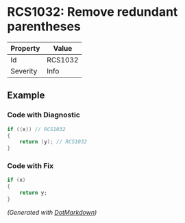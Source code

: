 # RCS1032: Remove redundant parentheses

| Property | Value   |
| -------- | ------- |
| Id       | RCS1032 |
| Severity | Info    |

## Example

### Code with Diagnostic

```csharp
if ((x)) // RCS1032
{
    return (y); // RCS1032
}
```

### Code with Fix

```csharp
if (x)
{
    return y;
}
```


*\(Generated with [DotMarkdown](http://github.com/JosefPihrt/DotMarkdown)\)*